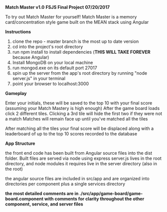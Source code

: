 **Match Master v1.0**
**FSJS Final Project**
**07/20/2017**

To try out Match Master for yourself!
Match Master is a memory card/concentration style game built on the MEAN stack using Angular

**Instructions**
1. clone the repo - master branch is the most up to date version
2. cd into the project's root directory
3. run npm install to install dependencies (**THIS WILL TAKE FOREVER** because Angular)
4. Install MongoDB on your local machine
5. run mongod.exe on its default port 27017
6. spin up the server from the app's root directory by running "node server.js" in your terminal
7. point your browser to localhost:3000

**Gameplay**

Enter your initials, these will be saved to the top 10 with your final score (assuming your Match Mastery is high enough)
After the game board loads click 2 different tiles. Clicking a 3rd tile will hide the first two if they were not a match
Matches will remain face up until you've matched all the tiles

After matching all the tiles your final score will be displaced along with a leaderboard of up to the top 10 scores recorded to the database

**App Structure**

the front end code has been built from Angular source files into the dist folder. Built files are served via node using express
server.js lives in the root directory, and node modules it requires live in the server directory (also in the root)

the angular source files are included in src/app and are organized into directories per component plus a single services directory

**the most detailed comments are in ./src/app/game-board/game-board.component with comments for clarity throughout the other component, service, and server files**